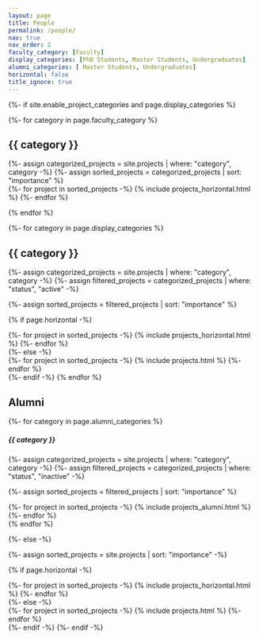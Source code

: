 ```yaml
---
layout: page
title: People
permalink: /people/
nav: true
nav_order: 2
faculty_category: [Faculty]
display_categories: [PhD Students, Master Students, Undergraduates]
alumni_categories: [ Master Students, Undergraduates]
horizontal: false
title_ignore: true
---
```


<!-- pages/projects.md -->
<div class="projects">
{%- if site.enable_project_categories and page.display_categories %}

  <!-- Display Faculty with projects -->
  {%- for category in page.faculty_category %}
  <h2 class="category">{{ category }}</h2>
  {%- assign categorized_projects = site.projects | where: "category", category -%}
  {%- assign sorted_projects = categorized_projects | sort: "importance" %}
  <!-- Generate cards for each project -->

  <div class="container">
    <div class="row row-cols-1">
    {%- for project in sorted_projects -%}
      {% include projects_horizontal.html %}
    {%- endfor %}
    </div>
  </div>

  {% endfor %}

  <!-- Display students in grid projects -->
  {%- for category in page.display_categories %}
  <h2 class="category">{{ category }}</h2>
  {%- assign categorized_projects = site.projects | where: "category", category -%}
      <!-- Further filter projects by status -->
  {%- assign filtered_projects = categorized_projects | where: "status", "active" -%}

  {%- assign sorted_projects = filtered_projects | sort: "importance" %}
  <!-- Generate cards for each project -->
  {% if page.horizontal -%}
  <div class="container">
    <div class="row row-cols-1">
    {%- for project in sorted_projects -%}
      {% include projects_horizontal.html %}
    {%- endfor %}
    </div>
  </div>
  {%- else -%}
  <div class="grid">
    {%- for project in sorted_projects -%}
      {% include projects.html %}
    {%- endfor %}
  </div>
  {%- endif -%}
  {% endfor %}

<h2 class="category">Alumni</h2>

  <!-- Display Alumni students in grid projects -->
  {%- for category in page.alumni_categories %}

  <h5 class="category">{{ category }}</h5>
  {%- assign categorized_projects = site.projects | where: "category", category -%}
    <!-- Further filter projects by status -->
  {%- assign filtered_projects = categorized_projects | where: "status", "inactive" -%}

  {%- assign sorted_projects = filtered_projects | sort: "importance" %}
  <!-- Generate cards for each project -->

  <div class="grid">
    {%- for project in sorted_projects -%}
      {% include projects_alumni.html %}
    {%- endfor %}
  </div>
  {% endfor %}

{%- else -%}
<!-- Display projects without categories -->
  {%- assign sorted_projects = site.projects | sort: "importance" -%}
  <!-- Generate cards for each project -->
  {% if page.horizontal -%}
  <div class="container">
    <div class="row row-cols-2">
    {%- for project in sorted_projects -%}
      {% include projects_horizontal.html %}
    {%- endfor %}
    </div>
  </div>
  {%- else -%}
  <div class="grid">
    {%- for project in sorted_projects -%}
      {% include projects.html %}
    {%- endfor %}
  </div>
  {%- endif -%}
{%- endif -%}
</div>




<!-- Customized code for undergrads 
<div class="projects"> ==$0



##### Undergrad


-->